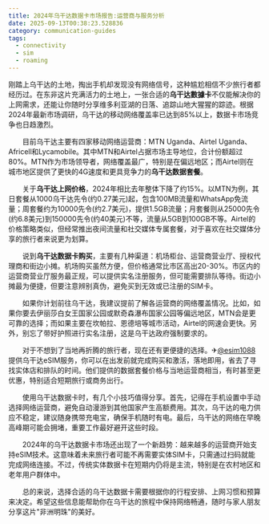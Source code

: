 ```yaml
---
title: 2024年乌干达数据卡市场报告:运营商与服务分析
date: 2025-09-13T00:38:23.528836
category: communication-guides
tags:
  - connectivity
  - sim
  - roaming
---
```


刚踏上乌干达的土地，掏出手机却发现没有网络信号，这种尴尬相信不少旅行者都经历过。在东非这片充满活力的土地上，一张合适的**乌干达數據卡**不仅能解决你的上网需求，还能让你随时分享维多利亚湖的日落、追踪山地大猩猩的踪迹。根据2024年最新市场调研，乌干达的移动网络覆盖率已达到85%以上，数据卡市场竞争也日趋激烈。

　　目前乌干达主要有四家移动网络运营商：MTN Uganda、Airtel Uganda、Africell和Lycamobile。其中MTN和Airtel占据市场主导地位，合计份额超过80%。MTN作为市场领导者，网络覆盖最广，特别是在偏远地区；而Airtel则在城市地区提供了更快的4G速度和更具竞争力的**乌干达数据套餐**。

　　关于**乌干达上网价格**，2024年相比去年整体下降了约15%。以MTN为例，其日套餐从1000乌干达先令(约0.27美元)起，包含100MB流量和WhatsApp免流量；周套餐约为10000先令(约2.7美元)，提供1.5GB流量；月套餐则从25000先令(约6.8美元)到150000先令(约40美元)不等，流量从5GB到100GB不等。Airtel的价格策略类似，但经常推出夜间流量和社交媒体专属套餐，对于喜欢在社交媒体分享的旅行者来说更为划算。

　　说到**乌干达数据卡购买**，主要有几种渠道：机场柜台、运营商营业厅、授权代理商和街边小摊。机场购买虽然方便，但价格通常比市区高出20-30%。市区内的运营商营业厅服务最正规，可以提供实名注册服务，但可能需要排队等待。街边小摊最为便捷，但要注意辨别真伪，避免买到无效或已注册的SIM卡。

　　如果你计划前往乌干达，我建议提前了解各运营商的网络覆盖情况。比如，如果你要去伊丽莎白女王国家公园或默奇森瀑布国家公园等偏远地区，MTN会是更可靠的选择；而如果主要在坎帕拉、恩德培等城市活动，Airtel的网速会更快。另外，别忘了带好护照进行实名注册，这是乌干达政府强制要求的。

　　对于不想到了当地再折腾的旅行者，现在还有更便捷的选择。✈[@esim1088](https://t.me/s/esim1088) 提供乌干达eSIM服务，你可以在出发前就完成购买和激活，落地即用，省去了寻找实体店和排队的时间。他们提供的数据套餐价格与当地运营商相当，有时甚至更优惠，特别适合短期旅行或商务出行。

　　使用乌干达数据卡时，有几个小技巧值得分享。首先，记得在手机设置中手动选择网络运营商，避免自动漫游到其他国家产生高额费用。其次，乌干达的电力供应不稳定，建议随身携带充电宝，确保手机随时有电。最后，乌干达的网络在早晚高峰期可能会拥堵，重要工作最好避开这些时段。

　　2024年的乌干达数据卡市场还出现了一个新趋势：越来越多的运营商开始支持eSIM技术。这意味着未来旅行者可能不再需要实体SIM卡，只需通过扫码就能完成网络连接。不过，传统实体数据卡在短期内仍将是主流，特别是在农村地区和老年用户群体中。

　　总的来说，选择合适的乌干达数据卡需要根据你的行程安排、上网习惯和预算来决定。希望这些信息能帮助你在乌干达的旅程中保持网络畅通，随时与家人朋友分享这片"非洲明珠"的美好。
